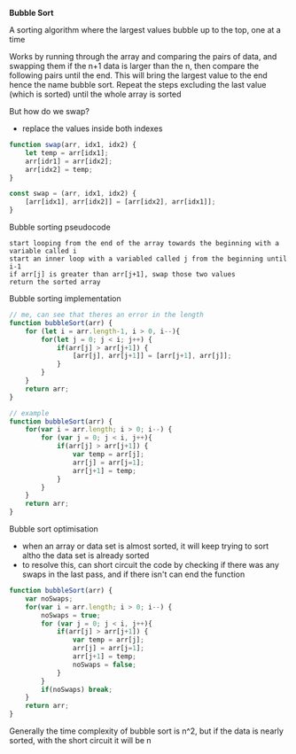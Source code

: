 **Bubble Sort**

A sorting algorithm where the largest values bubble up to the top, one at a time

Works by running through the array and comparing the pairs of data, and swapping them if the n+1 data is larger than the n, then compare the following pairs until the end.
This will bring the largest value to the end hence the name bubble sort.
Repeat the steps excluding the last value (which is sorted) until the whole array is sorted

But how do we swap?

-   replace the values inside both indexes

```js
function swap(arr, idx1, idx2) {
    let temp = arr[idx1];
    arr[idr1] = arr[idx2];
    arr[idx2] = temp;
}

const swap = (arr, idx1, idx2) {
    [arr[idx1], arr[idx2]] = [arr[idx2], arr[idx1]];
}
```

Bubble sorting pseudocode

```
start looping from the end of the array towards the beginning with a variable called i
start an inner loop with a variabled called j from the beginning until i-1
if arr[j] is greater than arr[j+1], swap those two values
return the sorted array
```

Bubble sorting implementation

```js
// me, can see that theres an error in the length
function bubbleSort(arr) {
    for (let i = arr.length-1, i > 0, i--){
        for(let j = 0; j < i; j++) {
            if(arr[j] > arr[j+1]) {
                [arr[j], arr[j+1]] = [arr[j+1], arr[j]];
            }
        }
    }
    return arr;
}

// example
function bubbleSort(arr) {
    for(var i = arr.length; i > 0; i--) {
        for (var j = 0; j < i, j++){
            if(arr[j] > arr[j+1]) {
                var temp = arr[j];
                arr[j] = arr[j=1];
                arr[j+1] = temp;
            }
        }
    }
    return arr;
}
```

Bubble sort optimisation

-   when an array or data set is almost sorted, it will keep trying to sort altho the data set is already sorted
-   to resolve this, can short circuit the code by checking if there was any swaps in the last pass, and if there isn't can end the function

```js
function bubbleSort(arr) {
    var noSwaps;
    for(var i = arr.length; i > 0; i--) {
        noSwaps = true;
        for (var j = 0; j < i, j++){
            if(arr[j] > arr[j+1]) {
                var temp = arr[j];
                arr[j] = arr[j=1];
                arr[j+1] = temp;
                noSwaps = false;
            }
        }
        if(noSwaps) break;
    }
    return arr;
}
```

Generally the time complexity of bubble sort is n^2, but if the data is nearly sorted, with the short circuit it will be n
